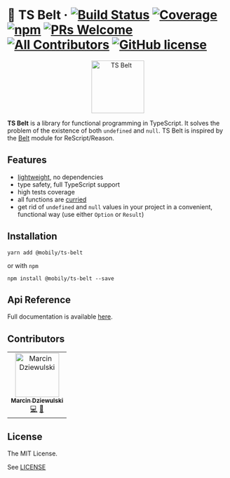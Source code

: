  # 🔧 TS Belt &middot; [![Build Status](https://img.shields.io/travis/com/mobily/ts-belt.svg?style=flat-square&logo=travis)](https://travis-ci.com/mobily/ts-belt) [![Coverage](https://img.shields.io/coveralls/github/mobily/ts-belt.svg?style=flat-square&logo=coveralls)](https://coveralls.io/github/mobily/ts-belt?branch=master) [![npm](https://img.shields.io/npm/v/@mobily/ts-belt.svg?style=flat-square&logo=npm)](https://www.npmjs.com/package/@mobily/ts-belt) [![PRs Welcome](https://img.shields.io/badge/PRs-welcome-brightgreen.svg?style=flat-square)](http://makeapullrequest.com) [![All Contributors](https://img.shields.io/badge/all_contributors-1-orange.svg?style=flat-square)](#contributors) [![GitHub license](https://img.shields.io/badge/license-MIT-blue.svg?style=flat-square)](https://github.com/mobily/ts-belt/blob/master/LICENSE)

 <p align="center">
  <img src="https://raw.githubusercontent.com/mobily/ts-belt/master/assets/ts-belt-logo.svg" width="120" alt="TS Belt" />
</p>

**TS Belt** is a library for functional programming in TypeScript. It solves the problem of the existence of both `undefined` and `null`. TS Belt is inspired by the [Belt](https://rescript-lang.org/docs/manual/latest/api/belt) module for ReScript/Reason.

## Features

- [lightweight](https://bundlephobia.com/result?p=@mobily/ts-belt), no dependencies
- type safety, full TypeScript support
- high tests coverage
- all functions are [curried](https://medium.com/javascript-scene/curry-and-function-composition-2c208d774983)
- get rid of `undefined` and `null` values in your project in a convenient, functional way (use either `Option` or `Result`)

## Installation

```shell
yarn add @mobily/ts-belt
```

or with `npm`

```shell
npm install @mobily/ts-belt --save
```

## Api Reference

Full documentation is available [here](https://mobily.github.io/ts-belt/).

## Contributors

<!-- ALL-CONTRIBUTORS-LIST:START - Do not remove or modify this section -->
<!-- prettier-ignore -->
<table><tr><td align="center"><a href="https://twitter.com/__marcin_"><img src="https://avatars1.githubusercontent.com/u/1467712?v=4" width="100px;" alt="Marcin Dziewulski"/><br /><sub><b>Marcin Dziewulski</b></sub></a><br /><a href="https://github.com/mobily/ts-belt/commits?author=mobily" title="Code">💻</a> <a href="https://github.com/mobily/ts-belt/commits?author=mobily" title="Documentation">📖</a></td></tr></table>

<!-- ALL-CONTRIBUTORS-LIST:END -->

## License

The MIT License.

See [LICENSE](LICENSE)
